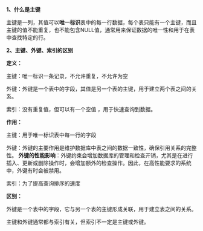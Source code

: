 **1、什么是主键**

主键是一列，其值可以**唯一标识**表中的每一行数据，每个表只能有一个主键，而且主键的值不能重复，也不能包含NULL值，通常用来保证数据的唯一性和用于在表中查找特定的行。

**2、主键、外键、索引的区别**

**定义：**

主键：唯一标识一条记录，不允许重复，不允许为空  

外键：外键是一个表中的字段，其值是另一个表的主键，用于建立两个表之间的关系。

索引：没有重复值，但可以有一个空值 ，用于快速查询到数据。

**作用：**

主键：用于唯一标识表中每一行的字段

外键：外键的主要作用是维护数据库中表之间的数据一致性，确保引用关系的完整性。
**外键的性能影响**：外键约束会增加数据库的管理和检查开销，尤其是在进行插入、更新或删除操作时，会增加额外的检查操作。因此，在高性能要求的系统中，外键有时会被禁用。

索引：为了提高查询排序的速度

**区别：**

外键是一个表中的字段，它与另一个表的主键形成关联，用于建立表之间的关系。

主键和外键通常都与索引有关，但索引不一定是主键或外键。